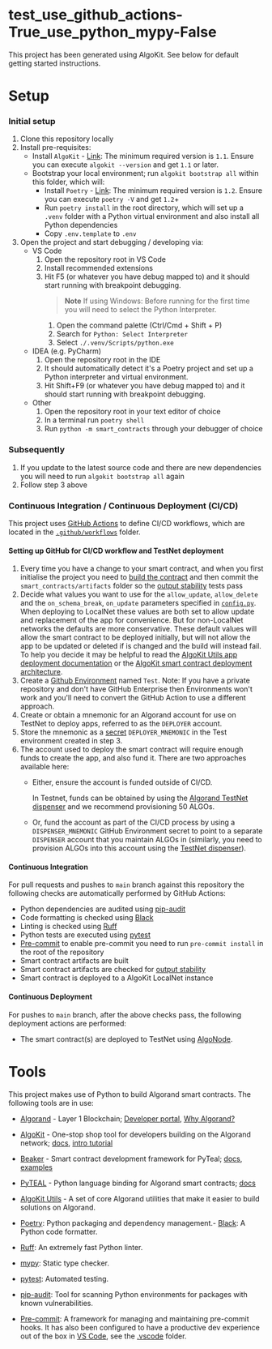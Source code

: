 # test_use_github_actions-True_use_python_mypy-False

This project has been generated using AlgoKit. See below for default getting started instructions.

# Setup

### Initial setup

1. Clone this repository locally
2. Install pre-requisites:
   - Install `AlgoKit` - [Link](https://github.com/algorandfoundation/algokit-cli#install): The minimum required version is `1.1`. Ensure you can execute `algokit --version` and get `1.1` or later.
   - Bootstrap your local environment; run `algokit bootstrap all` within this folder, which will:
     - Install `Poetry` - [Link](https://python-poetry.org/docs/#installation): The minimum required version is `1.2`. Ensure you can execute `poetry -V` and get `1.2`+
     - Run `poetry install` in the root directory, which will set up a `.venv` folder with a Python virtual environment and also install all Python dependencies
     - Copy `.env.template` to `.env`
3. Open the project and start debugging / developing via:
   - VS Code
     1. Open the repository root in VS Code
     2. Install recommended extensions
     3. Hit F5 (or whatever you have debug mapped to) and it should start running with breakpoint debugging.
        > **Note**
        > If using Windows: Before running for the first time you will need to select the Python Interpreter.
        1. Open the command palette (Ctrl/Cmd + Shift + P)
        2. Search for `Python: Select Interpreter`
        3. Select `./.venv/Scripts/python.exe`
   - IDEA (e.g. PyCharm)
     1. Open the repository root in the IDE
     2. It should automatically detect it's a Poetry project and set up a Python interpreter and virtual environment.
     3. Hit Shift+F9 (or whatever you have debug mapped to) and it should start running with breakpoint debugging.
   - Other
     1. Open the repository root in your text editor of choice
     2. In a terminal run `poetry shell`
     3. Run `python -m smart_contracts` through your debugger of choice

### Subsequently

1. If you update to the latest source code and there are new dependencies you will need to run `algokit bootstrap all` again
2. Follow step 3 above

### Continuous Integration / Continuous Deployment (CI/CD)

This project uses [GitHub Actions](https://docs.github.com/en/actions/learn-github-actions/understanding-github-actions) to define CI/CD workflows, which are located in the [`.github/workflows`](./.github/workflows) folder.

#### Setting up GitHub for CI/CD workflow and TestNet deployment

  1. Every time you have a change to your smart contract, and when you first initialise the project you need to [build the contract](#initial-setup) and then commit the `smart_contracts/artifacts` folder so the [output stability](https://github.com/algorandfoundation/algokit-cli/blob/main/docs/articles/output_stability.md) tests pass
  2. Decide what values you want to use for the `allow_update`, `allow_delete` and the `on_schema_break`, `on_update` parameters specified in [`config.py`](./smart_contracts/config.py).
     When deploying to LocalNet these values are both set to allow update and replacement of the app for convenience. But for non-LocalNet networks
     the defaults are more conservative.
     These default values will allow the smart contract to be deployed initially, but will not allow the app to be updated or deleted if is changed and the build will instead fail.
     To help you decide it may be helpful to read the [AlgoKit Utils app deployment documentation](https://github.com/algorandfoundation/algokit-utils-ts/blob/main/docs/capabilities/app-deploy.md) or the [AlgoKit smart contract deployment architecture](https://github.com/algorandfoundation/algokit-cli/blob/main/docs/architecture-decisions/2023-01-12_smart-contract-deployment.md#upgradeable-and-deletable-contracts).
  3. Create a [Github Environment](https://docs.github.com/en/actions/deployment/targeting-different-environments/using-environments-for-deployment#creating-an-environment) named `Test`.
     Note: If you have a private repository and don't have GitHub Enterprise then Environments won't work and you'll need to convert the GitHub Action to use a different approach.
  4. Create or obtain a mnemonic for an Algorand account for use on TestNet to deploy apps, referred to as the `DEPLOYER` account.
  5. Store the mnemonic as a [secret](https://docs.github.com/en/actions/deployment/targeting-different-environments/using-environments-for-deployment#environment-secrets) `DEPLOYER_MNEMONIC`
     in the Test environment created in step 3.
  6. The account used to deploy the smart contract will require enough funds to create the app, and also fund it. There are two approaches available here:
     * Either, ensure the account is funded outside of CI/CD.

       In Testnet, funds can be obtained by using the [Algorand TestNet dispenser](https://bank.testnet.algorand.network/) and we recommend provisioning 50 ALGOs.
     * Or, fund the account as part of the CI/CD process by using a `DISPENSER_MNEMONIC` GitHub Environment secret to point to a separate `DISPENSER` account that you maintain ALGOs in (similarly, you need to provision ALGOs into this account using the [TestNet dispenser](https://bank.testnet.algorand.network/)).

#### Continuous Integration

For pull requests and pushes to `main` branch against this repository the following checks are automatically performed by GitHub Actions:
 - Python dependencies are audited using [pip-audit](https://pypi.org/project/pip-audit/)
 - Code formatting is checked using [Black](https://github.com/psf/black)
 - Linting is checked using [Ruff](https://github.com/charliermarsh/ruff)
 - Python tests are executed using [pytest](https://docs.pytest.org/)
  - [Pre-commit](https://pre-commit.com/) to enable pre-commit you need to run `pre-commit install` in the root of the repository
 - Smart contract artifacts are built
 - Smart contract artifacts are checked for [output stability](https://github.com/algorandfoundation/algokit-cli/blob/main/docs/articles/output_stability.md)
 - Smart contract is deployed to a AlgoKit LocalNet instance

#### Continuous Deployment

For pushes to `main` branch, after the above checks pass, the following deployment actions are performed:
  - The smart contract(s) are deployed to TestNet using [AlgoNode](https://algonode.io).

# Tools

This project makes use of Python to build Algorand smart contracts. The following tools are in use:

- [Algorand](https://www.algorand.com/) - Layer 1 Blockchain; [Developer portal](https://developer.algorand.org/), [Why Algorand?](https://developer.algorand.org/docs/get-started/basics/why_algorand/)
- [AlgoKit](https://github.com/algorandfoundation/algokit-cli) - One-stop shop tool for developers building on the Algorand network; [docs](https://github.com/algorandfoundation/algokit-cli/blob/main/docs/algokit.md), [intro tutorial](https://github.com/algorandfoundation/algokit-cli/blob/main/docs/tutorials/intro.md)
- [Beaker](https://github.com/algorand-devrel/beaker) - Smart contract development framework for PyTeal; [docs](https://beaker.algo.xyz), [examples](https://github.com/algorand-devrel/beaker/tree/master/examples)
- [PyTEAL](https://github.com/algorand/pyteal) - Python language binding for Algorand smart contracts; [docs](https://pyteal.readthedocs.io/en/stable/)
- [AlgoKit Utils](https://github.com/algorandfoundation/algokit-utils-py) - A set of core Algorand utilities that make it easier to build solutions on Algorand.
- [Poetry](https://python-poetry.org/): Python packaging and dependency management.- [Black](https://github.com/psf/black): A Python code formatter.
- [Ruff](https://github.com/charliermarsh/ruff): An extremely fast Python linter.

- [mypy](https://mypy-lang.org/): Static type checker.
- [pytest](https://docs.pytest.org/): Automated testing.
 - [pip-audit](https://pypi.org/project/pip-audit/): Tool for scanning Python environments for packages with known vulnerabilities.
 - [Pre-commit](https://pre-commit.com/): A framework for managing and maintaining pre-commit hooks.
It has also been configured to have a productive dev experience out of the box in [VS Code](https://code.visualstudio.com/), see the [.vscode](./.vscode) folder.

